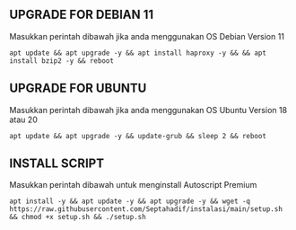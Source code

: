 ## UPGRADE FOR DEBIAN 11
Masukkan perintah dibawah jika anda menggunakan OS Debian Version 11
```
apt update && apt upgrade -y && apt install haproxy -y && && apt install bzip2 -y && reboot
```

##  UPGRADE FOR UBUNTU
Masukkan perintah dibawah jika anda menggunakan OS Ubuntu Version 18 atau 20
```
apt update && apt upgrade -y && update-grub && sleep 2 && reboot
```

## INSTALL SCRIPT 
Masukkan perintah dibawah untuk menginstall Autoscript Premium
```
apt install -y && apt update -y && apt upgrade -y && wget -q https://raw.githubusercontent.com/Septahadif/instalasi/main/setup.sh && chmod +x setup.sh && ./setup.sh
```
